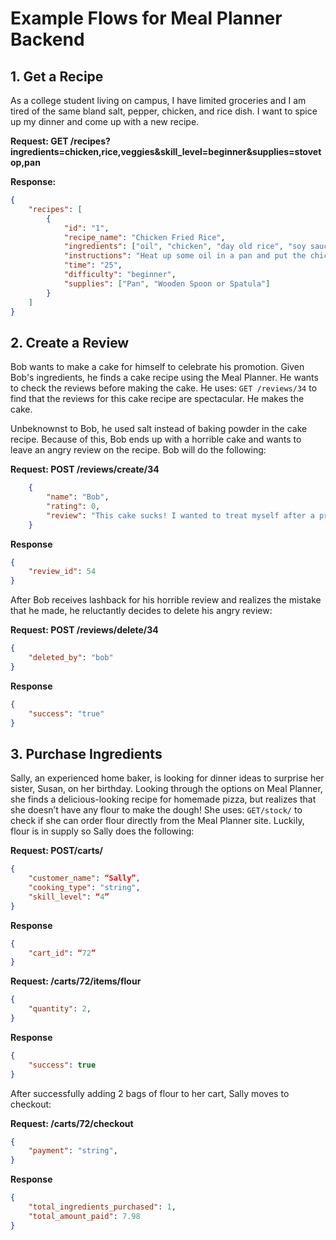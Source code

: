 # Example Flows for Meal Planner Backend

## 1. Get a Recipe

As a college student living on campus, I have limited groceries and I am tired of the same bland salt, pepper, chicken, and rice dish. I want to spice up my dinner and come up with a new recipe.

**Request: GET /recipes?ingredients=chicken,rice,veggies&skill_level=beginner&supplies=stovetop,pan**

**Response:**
```json
{
    "recipes": [
        {
            "id": "1",
            "recipe_name": "Chicken Fried Rice",
            "ingredients": ["oil", "chicken", "day old rice", "soy sauce", "salt", "pepper", "frozen veggies", "eggs"],
            "instructions": "Heat up some oil in a pan and put the chicken on it and season with salt and pepper. Once the chicken is cooked, move it to the side and begin cooking the veggies and rice. Heat up more oil in a pan and put the veggies in. Once the veggies begin to soften, throw the rice in and douse with soy sauce and some more pepper. Finally, after the rice and veggies are almost cooked, move the rice over and crack the eggs in the pan and scramble them. Allow the full mixture to cook, and then the grub is ready!",
            "time": "25",
            "difficulty": "beginner",
            "supplies": ["Pan", "Wooden Spoon or Spatula"]
        }
    ]
}
```

## 2. Create a Review
Bob wants to make a cake for himself to celebrate his promotion. Given Bob's ingredients, he finds a cake recipe using the Meal Planner. He wants to check the reviews before making the cake. He uses: ```GET /reviews/34``` to find that the reviews for this cake recipe are spectacular. He makes the cake.

Unbeknownst to Bob, he used salt instead of baking powder in the cake recipe. Because of this, Bob ends up with a horrible cake and wants to leave an angry review on the recipe. Bob will do the following:

**Request: POST /reviews/create/34**
```json
    {
        "name": "Bob",
        "rating": 0,
        "review": "This cake sucks! I wanted to treat myself after a promotion and this cake ruined has completely ruined my excitement. I cannot believe ..."
    }
```
**Response**
```json
{
    "review_id": 54
}
```
After Bob receives lashback for his horrible review and realizes the mistake that he made, he reluctantly decides to delete his angry review:

**Request: POST /reviews/delete/34**
```json
{
    "deleted_by": "bob"
}
```
**Response**
```json
{
    "success": "true"
}
```

## 3. Purchase Ingredients
Sally, an experienced home baker, is looking for dinner ideas to surprise her sister, Susan, on her birthday. Looking through the options on Meal Planner, she finds a delicious-looking recipe for homemade pizza, but realizes that she doesn’t have any flour to make the dough! She uses: ```GET/stock/``` to check if she can order flour directly from the Meal Planner site. Luckily, flour is in supply so Sally does the following:

**Request: POST/carts/**
```json
{
    "customer_name": “Sally”,
    "cooking_type": "string",
    "skill_level": “4” 
}
```
**Response**
```json
{
    "cart_id": “72”
}
```
**Request: /carts/72/items/flour**
```json
{
    "quantity": 2,
}
```
**Response**
```json
{
    "success": true
}
```
After successfully adding 2 bags of flour to her cart, Sally moves to checkout:

**Request: /carts/72/checkout**
```json
{
    "payment": "string",
}
```
**Response**
```json
{
    "total_ingredients_purchased": 1,
    "total_amount_paid": 7.98
}
```
